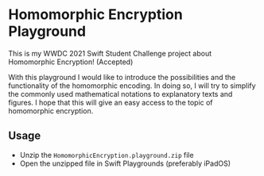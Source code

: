 # Homomorphic Encryption Playground

This is my WWDC 2021 Swift Student Challenge project about Homomorphic Encryption! (Accepted)

With this playground I would like to introduce the possibilities and the functionality of the homomorphic encoding. In doing so, I will try to simplify the commonly used mathematical notations to explanatory texts and figures.
I hope that this will give an easy access to the topic of homomorphic encryption.

## Usage

* Unzip the <code>HomomorphicEncryption.playground.zip</code> file
* Open the unzipped file in Swift Playgrounds (preferably iPadOS)

